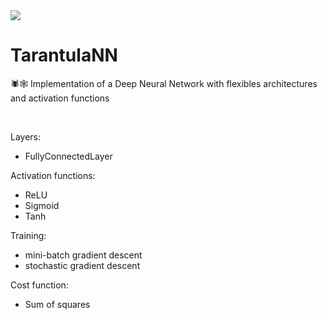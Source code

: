 
<img src="https://github.com/moritzmitterdorfer/TarantulaNN/blob/master/imgs/logo.png">

# TarantulaNN
🕷🕸 Implementation of a Deep Neural Network with flexibles architectures and activation functions

<br>

Layers:

- FullyConnectedLayer

Activation functions:

- ReLU
- Sigmoid
- Tanh

Training:

- mini-batch gradient descent
- stochastic gradient descent

Cost function:

- Sum of squares




